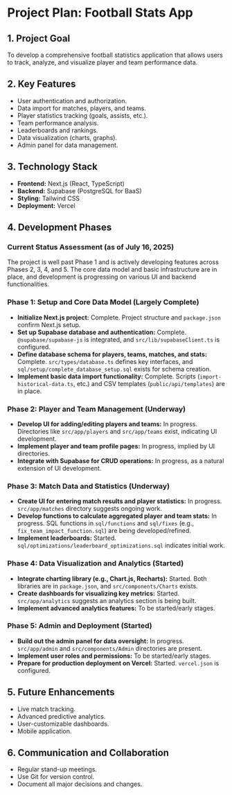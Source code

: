 # Project Plan: Football Stats App

## 1. Project Goal
To develop a comprehensive football statistics application that allows users to track, analyze, and visualize player and team performance data.

## 2. Key Features
- User authentication and authorization.
- Data import for matches, players, and teams.
- Player statistics tracking (goals, assists, etc.).
- Team performance analysis.
- Leaderboards and rankings.
- Data visualization (charts, graphs).
- Admin panel for data management.

## 3. Technology Stack
- **Frontend:** Next.js (React, TypeScript)
- **Backend:** Supabase (PostgreSQL for BaaS)
- **Styling:** Tailwind CSS
- **Deployment:** Vercel

## 4. Development Phases

### Current Status Assessment (as of July 16, 2025)
The project is well past Phase 1 and is actively developing features across Phases 2, 3, 4, and 5. The core data model and basic infrastructure are in place, and development is progressing on various UI and backend functionalities.

### Phase 1: Setup and Core Data Model (Largely Complete)
- **Initialize Next.js project:** Complete. Project structure and `package.json` confirm Next.js setup.
- **Set up Supabase database and authentication:** Complete. `@supabase/supabase-js` is integrated, and `src/lib/supabaseClient.ts` is configured.
- **Define database schema for players, teams, matches, and stats:** Complete. `src/types/database.ts` defines key interfaces, and `sql/setup/complete_database_setup.sql` exists for schema creation.
- **Implement basic data import functionality:** Complete. Scripts (`import-historical-data.ts`, etc.) and CSV templates (`public/api/templates`) are in place.

### Phase 2: Player and Team Management (Underway)
- **Develop UI for adding/editing players and teams:** In progress. Directories like `src/app/players` and `src/app/teams` exist, indicating UI development.
- **Implement player and team profile pages:** In progress, implied by UI directories.
- **Integrate with Supabase for CRUD operations:** In progress, as a natural extension of UI development.

### Phase 3: Match Data and Statistics (Underway)
- **Create UI for entering match results and player statistics:** In progress. `src/app/matches` directory suggests ongoing work.
- **Develop functions to calculate aggregated player and team stats:** In progress. SQL functions in `sql/functions` and `sql/fixes` (e.g., `fix_team_impact_function.sql`) are being developed/refined.
- **Implement leaderboards:** Started. `sql/optimizations/leaderboard_optimizations.sql` indicates initial work.

### Phase 4: Data Visualization and Analytics (Started)
- **Integrate charting library (e.g., Chart.js, Recharts):** Started. Both libraries are in `package.json`, and `src/components/Charts` exists.
- **Create dashboards for visualizing key metrics:** Started. `src/app/analytics` suggests an analytics section is being built.
- **Implement advanced analytics features:** To be started/early stages.

### Phase 5: Admin and Deployment (Started)
- **Build out the admin panel for data oversight:** In progress. `src/app/admin` and `src/components/Admin` directories are present.
- **Implement user roles and permissions:** To be started/early stages.
- **Prepare for production deployment on Vercel:** Started. `vercel.json` is configured.

## 5. Future Enhancements
- Live match tracking.
- Advanced predictive analytics.
- User-customizable dashboards.
- Mobile application.

## 6. Communication and Collaboration
- Regular stand-up meetings.
- Use Git for version control.
- Document all major decisions and changes.